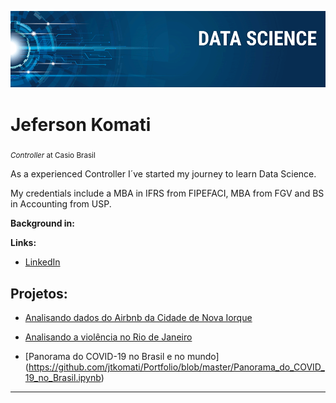 <p align="center">
  <img src="Data Science.png" >
</p>

# Jeferson Komati
<sub>*Controller* at Casio Brasil</sub>

As a experienced Controller I´ve started my journey to learn Data Science.

My credentials include a MBA in IFRS from FIPEFACI, MBA from FGV and BS in Accounting from USP.

**Background in:** 

**Links:**
* [LinkedIn](https://www.linkedin.com/in/jeferson-k-b447428/)



## Projetos:

* [Analisando dados do Airbnb da Cidade de Nova Iorque](https://github.com/jtkomati/Portfolio/blob/master/AirBNB_New_York.ipynb)

* [Analisando a violência no Rio de Janeiro](https://github.com/jtkomati/Portfolio/blob/master/Analisando_a_Viol%C3%AAncia_no_Rio_de_Janeiro.ipynb)

* [Panorama do COVID-19 no Brasil e no mundo]
(https://github.com/jtkomati/Portfolio/blob/master/Panorama_do_COVID_19_no_Brasil.ipynb)


---
